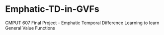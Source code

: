 # Emphatic-TD-in-GVFs
CMPUT 607 Final Project - Emphatic Temporal Difference Learning to learn General Value Functions
